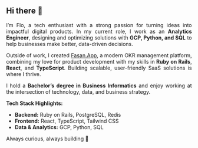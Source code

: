## Hi there 👋

<p align="justify">
I’m Flo, a tech enthusiast with a strong passion for turning ideas into impactful digital products.
In my current role, I work as an <strong>Analytics Engineer</strong>, designing and optimizing solutions with <strong>GCP, Python, and SQL</strong> to help businesses make better, data-driven decisions.
</p>

<p align="justify">
Outside of work, I created <a href="https://www.fasan.app">Fasan.App</a>, a modern OKR management platform, combining my love for product development with my skills in <strong>Ruby on Rails</strong>, <strong>React</strong>, and <strong>TypeScript</strong>. Building scalable, user-friendly SaaS solutions is where I thrive.
</p>

<p align="justify">
I hold a <strong>Bachelor’s degree in Business Informatics</strong> and enjoy working at the intersection of technology, data, and business strategy.
</p>

**Tech Stack Highlights:**  
- **Backend:** Ruby on Rails, PostgreSQL, Redis  
- **Frontend:** React, TypeScript, Tailwind CSS  
- **Data & Analytics:** GCP, Python, SQL  

Always curious, always building 🚀
